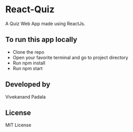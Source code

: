 # React-Quiz

A Quiz Web App made using ReactJs.

## To run this app locally
* Clone the repo
* Open your favorite terminal and go to project directory
* Run npm install
* Run npm start

## Developed by

Vivekanand Padala

## License

MIT License
